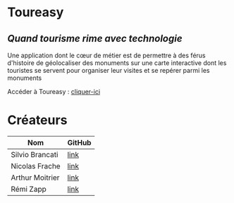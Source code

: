 # Toureasy
## _Quand tourisme rime avec technologie_

Une application dont le cœur de métier est de permettre à des férus d'histoire de géolocaliser des monuments sur une carte interactive dont les touristes se servent pour organiser leur visites et se repérer parmi les monuments

Accéder à Toureasy : [cliquer-ici](http://toureasy.fr:8000)

# Créateurs

| Nom | GitHub |
| ------ | ------ |
| Silvio Brancati | [link](https://github.com/Silvio-Br) |
| Nicolas Frache | [link](https://github.com/Nicolas-Frache) |
| Arthur Moitrier | [link](https://github.com/JoCk3rZ) |
| Rémi Zapp | [link](https://github.com/RemRem57) |

